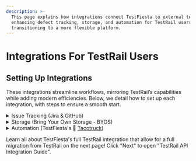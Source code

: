 ```yaml
---
description: >-
  This page explains how integrations connect TestFiesta to external tools,
  enhancing defect tracking, storage, and automation for TestRail users
  transitioning to a more flexible platform.
---
```


# Integrations For TestRail Users

## Setting Up Integrations

These integrations streamline workflows, mirroring TestRail’s capabilities while adding modern efficiencies. Below, we detail how to set up each integration, with steps to ensure a smooth start.

<details>

<summary>Issue Tracking (Jira &#x26; GitHub)</summary>

* **Purpose:** Link TestFiesta to Jira or GitHub to manage defects directly from test executions, similar to TestRail’s defect plugins but with a more intuitive workflow.
* **Setup:**
  1. Navigate to Admin > Integrations in TestFiesta.
  2. Select Jira or GitHub and enter your account credentials (e.g., Jira API token or GitHub personal access token; see [docs.testfiesta.com/integrations](https://docs.testfiesta.com/integrations)).
  3. Map defect fields (e.g., title, description) to ensure consistency with TestFiesta’s test execution data.
  4. Test the integration by creating a defect from a failed test execution—bugs link automatically to the execution, viewable in the Defects tab or the external tool.
* **Benefits:** Defects created during testing open directly in Jira or GitHub, with full details (e.g., comments, attachments) preserved. Supports standalone defect logging outside executions.
* **Tip:** Validate the integration in a demo project to confirm defect linking before rolling out to your team.

</details>

<details>

<summary>Storage (Bring Your Own Storage - BYOS)</summary>

* **Purpose:** Each user gets 50GB of free storage for attachments (e.g., screenshots, test data). For larger needs, BYOS integrates with cloud providers to scale storage seamlessly.
* **Setup:**
  1. Go to Admin > Storage and enable BYOS.
  2. Choose a provider (AWS, Google Cloud, or Dropbox) and provide access credentials (e.g., AWS S3 bucket keys).
  3. Specify the storage bucket for TestFiesta’s data, ensuring attachments are stored externally.
* **Benefits:** Extends storage beyond 50GB without hidden fees, ideal for teams with large datasets (e.g., video attachments). Maintains performance for enterprise-scale testing.
* **Tip:** Schedule storage jobs off-peak (configurable in Admin > Data) to avoid impacting testing.

</details>

<details>

<summary>Automation (TestFiesta's 🚚 <a href="https://github.com/testfiesta/tacotruck?tab=readme-ov-file#getting-started">Tacotruck</a>)</summary>

* **Purpose:** Tacotruck is an open-source tool that pushes automated test results into TestFiesta runs or exports quality data to other systems, simplifying automation for TestRail users transitioning to TestFiesta. It integrates with CI/CD pipelines for seamless test reporting.
* **Setup:**
  1. Visit [github.com/testfiesta/tacotruck](https://github.com/testfiesta/tacotruck) for setup guides and documentation.
  2. In TestFiesta, go to Admin > API Keys and generate an API key for your project or organization.
  3. Configure tacotruck in your CI/CD pipeline (e.g., GitHub Actions, Jenkins) using the API key to send results to TestFiesta.
  4. Map test result statuses (e.g., “pass” to “passed,” “fail” to “failed”) to align with TestFiesta’s reporting (see [docs.testfiesta.com/automation](https://docs.testfiesta.com/automation)).
  5. Test the setup in a demo project to confirm results display in TestFiesta’s run progress bars.
* **Benefits:**
  * Combines automated (e.g., Selenium, Cypress) and manual test results in TestFiesta runs, with real-time pass/fail ratios.
  * Supports GitHub Actions for easy pipeline integration, ideal for developer-driven teams.
  * Enables data export for custom analytics or third-party tools.
* **For TestRail Users:** Unlike TestRail’s API, which requires custom scripting for automation, tacotruck offers pre-built CI/CD integration, making it easier to report automated results.
* **Tip:** Validate tacotruck in a staging project to ensure correct status mapping. For issues, use Help & Feedback or contact [testfiesta.com/contact-us](https://testfiesta.com/contact-us).

</details>

Learn all about TestFiesta's full TestRail integration that allow for a full migration from TestRail on the next page! Click "Next" to open "TestRail API Integration Guide".
